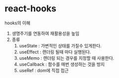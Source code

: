 # react-hooks
hooks의 이해

1. 생명주기를 연동하여 재활용성을 높임
2. 종류
    1. useState : 가변적인 상태를 가질수 있게한다.
    2. useEffect : 랜더링 될때 마다 실행된다.
    3. useMemo : 랜더링 되는 경우를 지정할 때 사용한다.
    4. useCallback : 함수를 매번 생성하는 것을 방지
    5. useRef : dom에 직접 접근